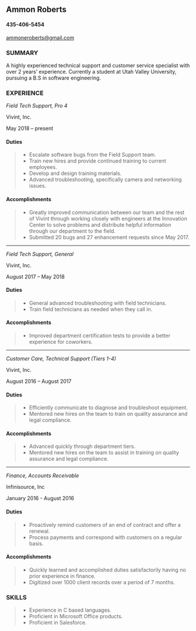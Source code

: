 ## Ammon Roberts
#### 435-406-5454

ammoneroberts@gmail.com

### SUMMARY

A highly experienced technical support and customer service specialist with over 2 years’ experience. Currently a student at Utah Valley University, pursuing a B.S in software engineering.

### EXPERIENCE

_Field Tech Support, Pro 4_

Vivint, Inc.

May 2018 – present

#### Duties

> - Escalate software bugs from the Field Support team.
> - Train new hires and provide continued training to current employees.
> - Develop and design training materials.
> - Advanced troubleshooting, specifically camera and networking issues.

#### Accomplishments
> - Greatly improved communication between our team and the rest of Vivint through working closely with engineers at the Innovation Center to solve problems and distribute helpful information through our department to the field.
> - Submitted 20 bugs and 27 enhancement requests since May 2017.
---
_Field Tech Support, General_

Vivint, Inc.

August 2017 – May 2018

#### Duties
> - General advanced troubleshooting with field technicians.
> - Train field technicians as needed when they call in.

#### Accomplishments
> - Improved department certification tests to provide a better experience for coworkers.
---
_Customer Care, Technical Support (Tiers 1-4)_

Vivint, Inc.

August 2016 – August 2017

#### Duties
> - Efficiently communicate to diagnose and troubleshoot equipment.
> - Mentored new hires on the team to train on quality assurance and legal compliance.

#### Accomplishments
> - Advanced quickly through department tiers.
> - Mentored new hires on the team to assist in training on quality assurance and legal compliance.
---
_Finance, Accounts Receivable_

Infinisource, Inc

January 2016 - August 2016

#### Duties
> - Proactively remind customers of an end of contract and offer a renewal.
> - Process payments and correspond with customers on a regular basis.

#### Accomplishments
> - Quickly learned and accomplished duties satisfactorily having no prior experience in finance.
> - Digitized over 1000 client records over a period of 7 months.

### SKILLS

> - Experience in C based languages.
> - Proficient in Microsoft Office products.
> - Proficient in Salesforce.
